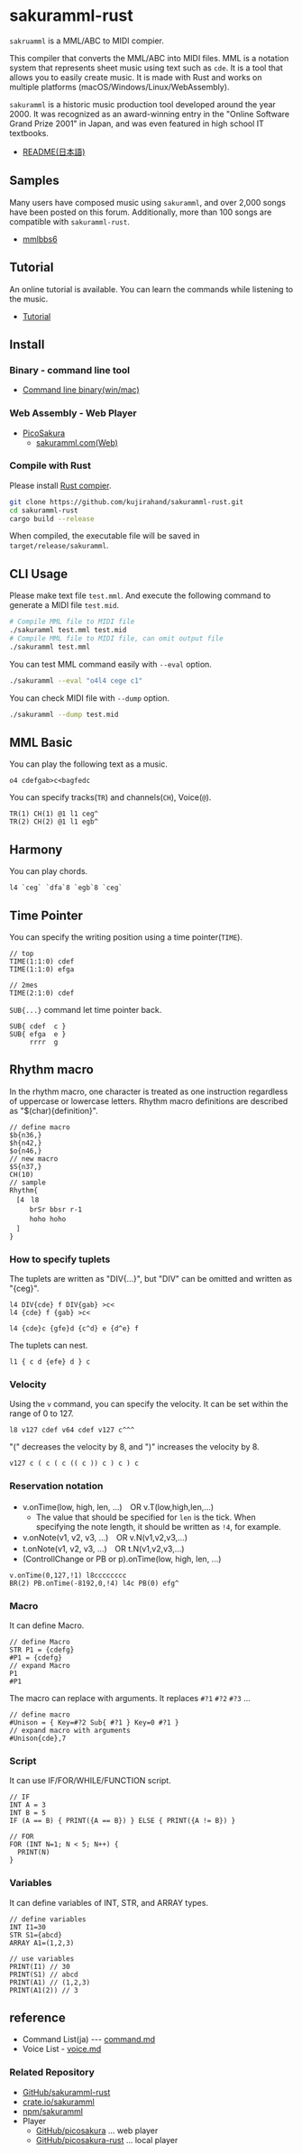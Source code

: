 # sakuramml-rust

`sakruamml` is a MML/ABC to MIDI compier.

This compiler that converts the MML/ABC into MIDI files. 
MML is a notation system that represents sheet music using text such as `cde`.
It is a tool that allows you to easily create music.
It is made with Rust and works on multiple platforms (macOS/Windows/Linux/WebAssembly).

`sakuramml` is a historic music production tool developed around the year 2000.
It was recognized as an award-winning entry in the "Online Software Grand Prize 2001" in Japan, and was even featured in high school IT textbooks.

- [README(日本語)](https://github.com/kujirahand/sakuramml-rust/blob/main/README_ja.md)

## Samples

Many users have composed music using `sakuramml`, and over 2,000 songs have been posted on this forum.
Additionally, more than 100 songs are compatible with `sakuramml-rust`.

- [mmlbbs6](https://sakuramml.com/mmlbbs6/index.php?action=pico)

## Tutorial

An online tutorial is available. You can learn the commands while listening to the music.

- [Tutorial](https://sakuramml.com/index.php?Tutorial)

## Install

### Binary - command line tool

- [Command line binary(win/mac)](https://github.com/kujirahand/sakuramml-rust/releases/)

### Web Assembly - Web Player

- [PicoSakura](https://sakuramml.com/picosakura/)
  - [sakuramml.com(Web)](https://sakuramml.com)

### Compile with Rust

Please install [Rust compier](https://www.rust-lang.org/tools/install).

```sh
git clone https://github.com/kujirahand/sakuramml-rust.git
cd sakuramml-rust
cargo build --release
```

When compiled, the executable file will be saved in `target/release/sakuramml`.

## CLI Usage

Please make text file `test.mml`. And execute the following command to generate a MIDI file `test.mid`.

```sh
# Compile MML file to MIDI file
./sakuramml test.mml test.mid
# Compile MML file to MIDI file, can omit output file
./sakuramml test.mml
```

You can test MML command easily with `--eval` option.

```sh
./sakuramml --eval "o4l4 cege c1"
```

You can check MIDI file with `--dump` option.

```sh
./sakuramml --dump test.mid
```

## MML Basic

You can play the following text as a music.

```
o4 cdefgab>c<bagfedc
```

You can specify tracks(`TR`) and channels(`CH`), Voice(`@`).

```
TR(1) CH(1) @1 l1 ceg^
TR(2) CH(2) @1 l1 egb^
```

## Harmony

You can play chords.

```
l4 `ceg` `dfa`8 `egb`8 `ceg`
```

## Time Pointer

You can specify the writing position using a time pointer(`TIME`).

```
// top
TIME(1:1:0) cdef
TIME(1:1:0) efga

// 2mes
TIME(2:1:0) cdef
```

`SUB{...}` command let time pointer back.

```
SUB{ cdef  c }
SUB{ efga  e }
     rrrr  g
```

## Rhythm macro

In the rhythm macro, one character is treated as one instruction regardless of uppercase or lowercase letters.
Rhythm macro definitions are described as "$(char){definition}".


```
// define macro
$b{n36,}
$h{n42,}
$o{n46,}
// new macro
$S{n37,}
CH(10)
// sample
Rhythm{
　[4　l8
　　　brSr bbsr r-1
　　　hoho hoho
　]
}
```


### How to specify tuplets

The tuplets are written as "DIV{...}", but "DIV" can be omitted and written as "{ceg}".

```
l4 DIV{cde} f DIV{gab} >c<
l4 {cde} f {gab} >c<
```


```
l4 {cde}c {gfe}d {c^d} e {d^e} f
```

The tuplets can nest.

```
l1 { c d {efe} d } c
```

### Velocity

Using the `v` command, you can specify the velocity. It can be set within the range of 0 to 127.

```
l8 v127 cdef v64 cdef v127 c^^^
```

"(" decreases the velocity by 8, and ")" increases the velocity by 8.

```
v127 c ( c ( c (( c )) c ) c ) c  
```

### Reservation notation

- v.onTime(low, high, len, ...)　OR v.T(low,high,len,...)
  - The value that should be specified for `len` is the tick. When specifying the note length, it should be written as `!4`, for example.
- v.onNote(v1, v2, v3, ...)　OR v.N(v1,v2,v3,...)
- t.onNote(v1, v2, v3, ...)　OR t.N(v1,v2,v3,...)
- (ControllChange or PB or p).onTime(low, high, len, ...)

```
v.onTime(0,127,!1) l8cccccccc
BR(2) PB.onTime(-8192,0,!4) l4c PB(0) efg^
```

### Macro

It can define Macro.

```
// define Macro
STR P1 = {cdefg}
#P1 = {cdefg}
// expand Macro
P1
#P1
```

The macro can replace with arguments. 
It replaces `#?1` `#?2` `#?3` ...

```
// define macro
#Unison = { Key=#?2 Sub{ #?1 } Key=0 #?1 }
// expand macro with arguments 
#Unison{cde},7
```

### Script

It can use IF/FOR/WHILE/FUNCTION script.

```
// IF 
INT A = 3
INT B = 5
IF (A == B) { PRINT({A == B}) } ELSE { PRINT({A != B}) }

// FOR
FOR (INT N=1; N < 5; N++) {
  PRINT(N)
}
```

### Variables

 It can define variables of INT, STR, and ARRAY types.

```
// define variables
INT I1=30
STR S1={abcd}
ARRAY A1=(1,2,3)

// use variables
PRINT(I1) // 30
PRINT(S1) // abcd
PRINT(A1) // (1,2,3)
PRINT(A1(2)) // 3
```

## reference

- Command List(ja) --- [command.md](command.md)
- Voice List - [voice.md](voice.md)

### Related Repository

- [GitHub/sakuramml-rust](https://github.com/kujirahand/sakuramml-rust)
- [crate.io/sakuramml](https://crates.io/crates/sakuramml)
- [npm/sakuramml](https://www.npmjs.com/package/sakuramml)
- Player
  - [GitHub/picosakura](https://github.com/kujirahand/picosakura) ... web player
  - [GitHub/picosakura-rust](https://github.com/kujirahand/picosakura-rust) ... local player
